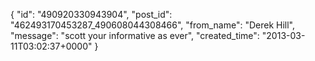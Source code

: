  {
   "id": "490920330943904",
   "post_id": "462493170453287_490608044308466",
   "from_name": "Derek Hill",
   "message": "scott your informative as ever",
   "created_time": "2013-03-11T03:02:37+0000"
 }
